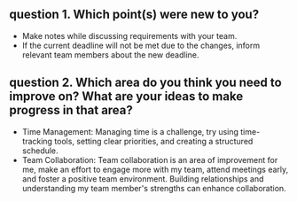 ## question 1. Which point(s) were new to you?
* Make notes while discussing requirements with your team.
* If the current deadline will not be met due to the changes, inform relevant team members about the new deadline.<br>

## question 2. Which area do you think you need to improve on? What are your ideas to make progress in that area?
* Time Management: Managing time is a challenge, try using time-tracking tools, setting clear priorities, and creating a structured schedule.
* Team Collaboration:  Team collaboration is an area of improvement for me, make an effort to engage more with my team, attend meetings early,
   and foster a positive team environment. Building relationships and understanding my team member's strengths can enhance collaboration.
